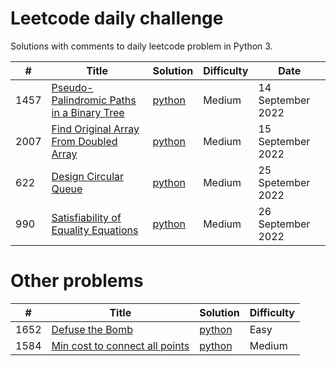 # Leetcode daily challenge

Solutions with comments to daily leetcode problem in Python 3.

| #    |      Title     | Solution | Difficulty | Date                
|------|----------------|----------|------------|-------
| 1457 | [Pseudo-Palindromic Paths in a Binary Tree](https://leetcode.com/problems/pseudo-palindromic-paths-in-a-binary-tree/) |[python](https://github.com/shivam1646/leetcode/blob/main/solutions/pseudo-palindromic-paths-in-a-binary-tree/pseudo-palindromic-paths-in-a-binary-tree.py) | Medium | 14 September 2022
| 2007 | [Find Original Array From Doubled Array](https://leetcode.com/problems/find-original-array-from-doubled-array/) | [python](https://github.com/shivam1646/leetcode/blob/main/solutions/find-original-array-from-doubled-array/find-original-array-from-doubled-array.py) | Medium | 15 September 2022
| 622 | [Design Circular Queue](https://leetcode.com/problems/design-circular-queue/) | [python](https://github.com/shivam1646/leetcode/blob/main/solutions/design-circular-queue/design-circular-queue.py) | Medium | 25 Spetember 2022
| 990 | [Satisfiability of Equality Equations](https://leetcode.com/problems/satisfiability-of-equality-equations/) | [python](https://github.com/shivam1646/leetcode/blob/main/solutions/satisfiability-of-equality-equations/satisfiability-of-equality-equations.py) | Medium | 26 September 2022

# Other problems

| #    |      Title     | Solution | Difficulty               
|------|----------------|----------|-----------
| 1652 | [Defuse the Bomb](https://leetcode.com/problems/defuse-the-bomb/) | [python](https://github.com/shivam1646/leetcode/blob/main/solutions/defuse-the-bomb/defuse-the-bomb.py) | Easy
| 1584 | [Min cost to connect all points](https://leetcode.com/problems/min-cost-to-connect-all-points/) | [python](https://github.com/shivam1646/leetcode/blob/main/solutions/min-cost-to-connect-all-points/min-cost-to-connect-all-points.py) | Medium
